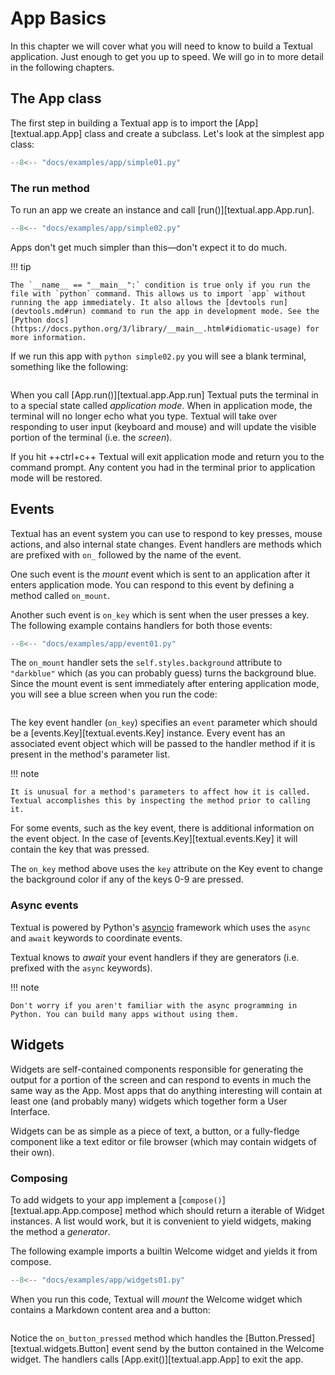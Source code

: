 # App Basics

In this chapter we will cover what you will need to know to build a Textual application. Just enough to get you up to speed. We will go in to more detail in the following chapters.

## The App class

The first step in building a Textual app is to import the [App][textual.app.App] class and create a subclass. Let's look at the simplest app class:

```python
--8<-- "docs/examples/app/simple01.py"
```

### The run method

To run an app we create an instance and call [run()][textual.app.App.run].

```python hl_lines="8-10" title="simple02.py"
--8<-- "docs/examples/app/simple02.py"
```

Apps don't get much simpler than this&mdash;don't expect it to do much.

!!! tip

    The `__name__ == "__main__":` condition is true only if you run the file with `python` command. This allows us to import `app` without running the app immediately. It also allows the [devtools run](devtools.md#run) command to run the app in development mode. See the [Python docs](https://docs.python.org/3/library/__main__.html#idiomatic-usage) for more information.

If we run this app with `python simple02.py` you will see a blank terminal, something like the following:

```{.textual path="docs/examples/app/simple02.py" title="simple02.py"}
```

When you call [App.run()][textual.app.App.run] Textual puts the terminal in to a special state called *application mode*. When in application mode, the terminal will no longer echo what you type. Textual will take over responding to user input (keyboard and mouse) and will update the visible portion of the terminal (i.e. the *screen*).

If you hit ++ctrl+c++ Textual will exit application mode and return you to the command prompt. Any content you had in the terminal prior to application mode will be restored.

## Events

Textual has an event system you can use to respond to key presses, mouse actions, and also internal state changes. Event handlers are methods which are prefixed with `on_` followed by the name of the event.

One such event is the *mount* event which is sent to an application after it enters application mode. You can respond to this event by defining a method called `on_mount`.

Another such event is `on_key` which is sent when the user presses a key. The following example contains handlers for both those events:

```python title="event01.py"
--8<-- "docs/examples/app/event01.py"
```

The `on_mount` handler sets the `self.styles.background` attribute to `"darkblue"` which (as you can probably guess) turns the background blue. Since the mount event is sent immediately after entering application mode, you will see a blue screen when you run the code:

```{.textual path="docs/examples/app/event01.py" hl_lines="23-25"}
```

The key event handler (`on_key`) specifies an `event` parameter which should be a [events.Key][textual.events.Key] instance. Every event has an associated event object which will be passed to the handler method if it is present in the method's parameter list.

!!! note

    It is unusual for a method's parameters to affect how it is called. Textual accomplishes this by inspecting the method prior to calling it.

For some events, such as the key event, there is additional information on the event object. In the case of [events.Key][textual.events.Key] it will contain the key that was pressed.

The `on_key` method above uses the `key` attribute on the Key event to change the background color if any of the keys 0-9 are pressed.

### Async events

Textual is powered by Python's [asyncio](https://docs.python.org/3/library/asyncio.html) framework which uses the `async` and `await` keywords to coordinate events.

Textual knows to *await* your event handlers if they are generators (i.e. prefixed with the `async` keywords).

!!! note

    Don't worry if you aren't familiar with the async programming in Python. You can build many apps without using them.

## Widgets

Widgets are self-contained components responsible for generating the output for a portion of the screen and can respond to events in much the same way as the App. Most apps that do anything interesting will contain at least one (and probably many) widgets which together form a User Interface.

Widgets can be as simple as a piece of text, a button, or a fully-fledge component like a text editor or file browser (which may contain widgets of their own).

### Composing 

To add widgets to your app implement a [`compose()`][textual.app.App.compose] method which should return a iterable of Widget instances. A list would work, but it is convenient to yield widgets, making the method a *generator*.

The following example imports a builtin Welcome widget and yields it from compose.

```python title="widgets01.py"
--8<-- "docs/examples/app/widgets01.py"
```

When you run this code, Textual will *mount* the Welcome widget which contains a Markdown content area and a button:

```{.textual path="docs/examples/app/widgets01.py"}
```

Notice the `on_button_pressed` method which handles the [Button.Pressed][textual.widgets.Button] event send by the button contained in the Welcome widget. The handlers calls [App.exit()][textual.app.App] to exit the app.
